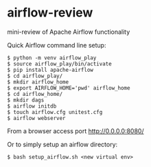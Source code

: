 # airflow-review
mini-review of Apache Airflow functionality


Quick Airflow command line setup:

    $ python -m venv airflow_play
    $ source airflow_play/bin/activate
    $ pip install apache-airflow
    $ cd airflow_play/
    $ mkdir airflow_home
    $ export AIRFLOW_HOME='pwd' airflow_home
    $ cd airflow_home/
    $ mkdir dags
    $ airflow initdb
    $ touch airflow.cfg unitest.cfg
    $ airflow webserver
    
From a browser access port http://0.0.0.0:8080/

Or to simply setup an airflow directory:

    $ bash setup_airflow.sh <new virtual env> 
